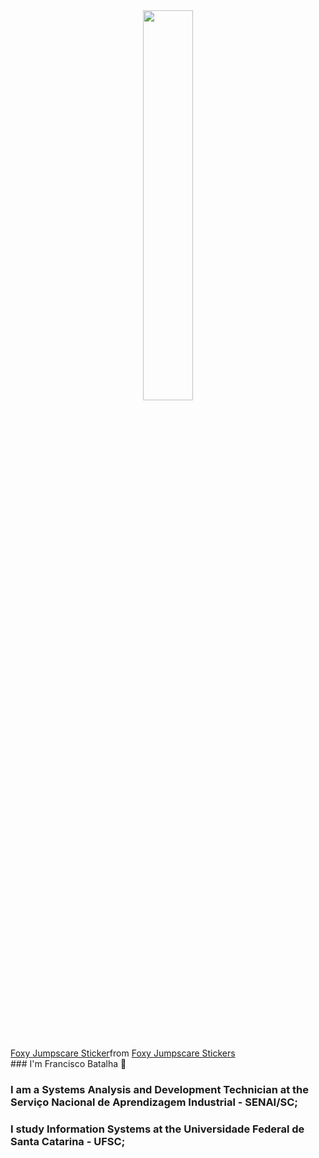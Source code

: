<div  align="center" style="margin-bottom:100px">
<img width=40% align="center" src="https://github-readme-stats-git-main-rafaelalexandrino.vercel.app/api/top-langs/?username=fernandesITN&show_icons=true&theme=radical&layout=compact" />
 </div>
<div class="tenor-gif-embed" data-postid="7867782048137931427" data-share-method="host" data-aspect-ratio="1.32979" data-width="100%"><a href="https://tenor.com/view/foxy-jumpscare-gif-7867782048137931427">Foxy Jumpscare Sticker</a>from <a href="https://tenor.com/search/foxy+jumpscare-stickers">Foxy Jumpscare Stickers</a></div> <script type="text/javascript" async src="https://tenor.com/embed.js"></script>
### I'm Francisco Batalha 👋

### I am a Systems Analysis and Development Technician at the Serviço Nacional de Aprendizagem Industrial - SENAI/SC;
### I study Information Systems at the Universidade Federal de Santa Catarina - UFSC;
